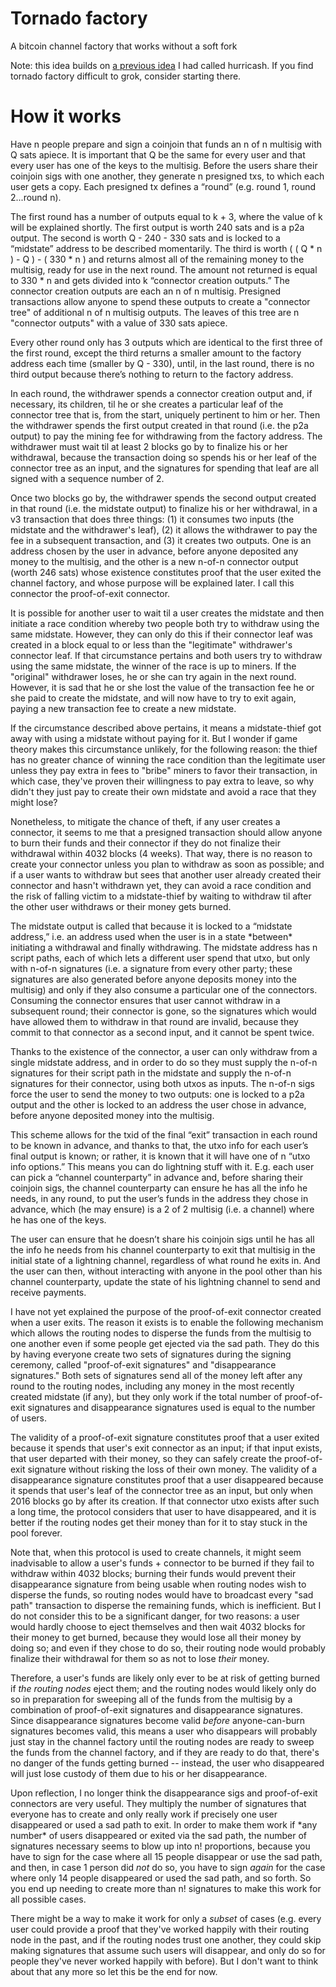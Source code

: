 # Tornado factory
A bitcoin channel factory that works without a soft fork

Note: this idea builds on [a previous idea](https://github.com/supertestnet/hurricash) I had called hurricash. If you find tornado factory difficult to grok, consider starting there.

# How it works

Have n people prepare and sign a coinjoin that funds an n of n multisig with Q sats apiece. It is important that Q be the same for every user and that every user has one of the keys to the multisig. Before the users share their coinjoin sigs with one another, they generate n presigned txs, to which each user gets a copy. Each presigned tx defines a “round” (e.g. round 1, round 2...round n).

The first round has a number of outputs equal to k + 3, where the value of k will be explained shortly. The first output is worth 240 sats and is a p2a output. The second is worth Q - 240 - 330 sats and is locked to a “midstate” address to be described momentarily. The third is worth ( ( Q * n ) - Q ) - ( 330 * n ) and returns almost all of the remaining money to the multisig, ready for use in the next round. The amount not returned is equal to 330 * n and gets divided into k “connector creation outputs.” The connector creation outputs are each an n of n multisig. Presigned transactions allow anyone to spend these outputs to create a "connector tree" of additional n of n multisig outputs. The leaves of this tree are n "connector outputs" with a value of 330 sats apiece.

Every other round only has 3 outputs which are identical to the first three of the first round, except the third returns a smaller amount to the factory address each time (smaller by Q - 330), until, in the last round, there is no third output because there’s nothing to return to the factory address.

In each round, the withdrawer spends a connector creation output and, if necessary, its children, til he or she creates a particular leaf of the connector tree that is, from the start, uniquely pertinent to him or her. Then the withdrawer spends the first output created in that round (i.e. the p2a output) to pay the mining fee for withdrawing from the factory address. The withdrawer must wait til at least 2 blocks go by to finalize his or her withdrawal, because the transaction doing so spends his or her leaf of the connector tree as an input, and the signatures for spending that leaf are all signed with a sequence number of 2.

Once two blocks go by, the withdrawer spends the second output created in that round (i.e. the midstate output) to finalize his or her withdrawal, in a v3 transaction that does three things: (1) it consumes two inputs (the midstate and the withdrawer's leaf), (2) it allows the withdrawer to pay the fee in a subsequent transaction, and (3) it creates two outputs. One is an address chosen by the user in advance, before anyone deposited any money to the multisig, and the other is a new n-of-n connector output (worth 246 sats) whose existence constitutes proof that the user exited the channel factory, and whose purpose will be explained later. I call this connector the proof-of-exit connector.

It is possible for another user to wait til a user creates the midstate and then initiate a race condition whereby two people both try to withdraw using the same midstate. However, they can only do this if their connector leaf was created in a block equal to or less than the "legitimate" withdrawer's connector leaf. If that circumstance pertains and both users try to withdraw using the same midstate, the winner of the race is up to miners. If the "original" withdrawer loses, he or she can try again in the next round. However, it is sad that he or she lost the value of the transaction fee he or she paid to create the midstate, and will now have to try to exit again, paying a new transaction fee to create a new midstate.

If the circumstance described above pertains, it means a midstate-thief got away with using a midstate without paying for it. But I wonder if game theory makes this circumstance unlikely, for the following reason: the thief has no greater chance of winning the race condition than the legitimate user unless they pay extra in fees to "bribe" miners to favor their transaction, in which case, they've proven their willingness to pay extra to leave, so why didn't they just pay to create their own midstate and avoid a race that they might lose?

Nonetheless, to mitigate the chance of theft, if any user creates a connector, it seems to me that a presigned transaction should allow anyone to burn their funds and their connector if they do not finalize their withdrawal within 4032 blocks (4 weeks). That way, there is no reason to create your connector unless you plan to withdraw as soon as possible; and if a user wants to withdraw but sees that another user already created their connector and hasn't withdrawn yet, they can avoid a race condition and the risk of falling victim to a midstate-thief by waiting to withdraw til after the other user withdraws or their money gets burned.

The midstate output is called that because it is locked to a “midstate address,” i.e. an address used when the user is in a state \*between\* initiating a withdrawal and finally withdrawing. The midstate address has n script paths, each of which lets a different user spend that utxo, but only with n-of-n signatures (i.e. a signature from every other party; these signatures are also generated before anyone deposits money into the multisig) and only if they also consume a particular one of the connectors. Consuming the connector ensures that user cannot withdraw in a subsequent round; their connector is gone, so the signatures which would have allowed them to withdraw in that round are invalid, because they commit to that connector as a second input, and it cannot be spent twice.

Thanks to the existence of the connector, a user can only withdraw from a single midstate address, and in order to do so they must supply the n-of-n signatures for their script path in the midstate and supply the n-of-n signatures for their connector, using both utxos as inputs. The n-of-n sigs force the user to send the money to two outputs: one is locked to a p2a output and the other is locked to an address the user chose in advance, before anyone deposited money into the multisig.

This scheme allows for the txid of the final “exit” transaction in each round to be known in advance, and thanks to that, the utxo info for each user’s final output is known; or rather, it is known that it will have one of n “utxo info options.” This means you can do lightning stuff with it. E.g. each user can pick a “channel counterparty” in advance and, before sharing their coinjoin sigs, the channel counterparty can ensure he has all the info he needs, in any round, to put the user’s funds in the address they chose in advance, which (he may ensure) is a 2 of 2 multisig (i.e. a channel) where he has one of the keys.

The user can ensure that he doesn’t share his coinjoin sigs until he has all the info he needs from his channel counterparty to exit that multisig in the initial state of a lightning channel, regardless of what round he exits in. And the user can then, without interacting with anyone in the pool other than his channel counterparty, update the state of his lightning channel to send and receive payments.

I have not yet explained the purpose of the proof-of-exit connector created when a user exits. The reason it exists is to enable the following mechanism which allows the routing nodes to disperse the funds from the multisig to one another even if some people get ejected via the sad path. They do this by having everyone create two sets of signatures during the signing ceremony, called "proof-of-exit signatures" and "disappearance signatures." Both sets of signatures send all of the money left after any round to the routing nodes, including any money in the most recently created midstate (if any), but they only work if the total number of proof-of-exit signatures and disappearance signatures used is equal to the number of users.

The validity of a proof-of-exit signature constitutes proof that a user exited because it spends that user's exit connector as an input; if that input exists, that user departed with their money, so they can safely create the proof-of-exit signature without risking the loss of their own money. The validity of a disappearance signature constitutes proof that a user disappeared because it spends that user's leaf of the connector tree as an input, but only when 2016 blocks go by after its creation. If that connector utxo exists after such a long time, the protocol considers that user to have disappeared, and it is better if the routing nodes get their money than for it to stay stuck in the pool forever.

Note that, when this protocol is used to create channels, it might seem inadvisable to allow a user's funds + connector to be burned if they fail to withdraw within 4032 blocks; burning their funds would prevent their disappearance signature from being usable when routing nodes wish to disperse the funds, so routing nodes would have to broadcast every "sad path" transaction to disperse the remaining funds, which is inefficient. But I do not consider this to be a significant danger, for two reasons: a user would hardly choose to eject themselves and then wait 4032 blocks for their money to get burned, because they would lose all their money by doing so; and even if they chose to do so, their routing node would probably finalize their withdrawal for them so as not to lose *their* money.

Therefore, a user's funds are likely only ever to be at risk of getting burned if *the routing nodes* eject them; and the routing nodes would likely only do so in preparation for sweeping all of the funds from the multisig by a combination of proof-of-exit signatures and disappearance signatures. Since disappearance signatures become valid *before* anyone-can-burn signatures becomes valid, this means a user who disappears will probably just stay in the channel factory until the routing nodes are ready to sweep the funds from the channel factory, and if they are ready to do that, there's no danger of the funds getting burned -- instead, the user who disappeared will just lose custody of them due to his or her disappearance.

Upon reflection, I no longer think the disappearance sigs and proof-of-exit connectors are very useful. They multiply the number of signatures that everyone has to create and only really work if precisely one user disappeared or used a sad path to exit. In order to make them work if \*any number\* of users disappeared or exited via the sad path, the number of signatures necessary seems to blow up into n! proportions, because you have to sign for the case where all 15 people disappear or use the sad path, and then, in case 1 person did *not* do so, you have to sign *again* for the case where only 14 people disappeared or used the sad path, and so forth. So you end up needing to create more than n! signatures to make this work for all possible cases.

There might be a way to make it work for only a *subset* of cases (e.g. every user could provide a proof that they've worked happily with their routing node in the past, and if the routing nodes trust one another, they could skip making signatures that assume such users will disappear, and only do so for people they've never worked happily with before). But I don't want to think about that any more so let this be the end for now.
